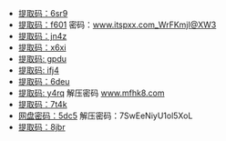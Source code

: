 
- [提取码：6sr9](https://pan.baidu.com/s/1tRMkJrll6rzNs7x_BIiC9g)
- [提取码：f601](https://pan.baidu.com/s/17-tAmMmub_SjGokcF0DWUw) 密码：www.itspxx.com_WrFKmjI@XW3
- [提取码：jn4z](https://pan.baidu.com/s/19ZD_ra3QC3CWhW0I0uBQlA&shfl=shareset)
- [提取码：x6xi](https://pan.baidu.com/s/1IzJ5fzU-SUm10569WeeNqQ)
- [提取码: gpdu](https://pan.baidu.com/s/1yNEiAT7R82ca-A3vkV38HA&shfl=shareset)
- [提取码: ifj4](https://pan.baidu.com/s/11tA2OZ8vnStT8S_FikxrCw)
- [提取码：6deu](https://pan.baidu.com/s/1JXLGF1MK8ZWw0sKyeRVFYw)
- [提取码: y4rq](http://pan.baidu.com/s/1ntp34ST)  解压密码 www.mfhk8.com
- [提取码：7t4k](https://pan.baidu.com/s/12uYa0afGv0l-SyskW6hNRg )
- [网盘密码：5dc5](https://pan.baidu.com/s/1dnxjYmzrKqHHbVGY1VYKQA)  解压密码：7SwEeNiyU1ol5XoL
- [提取码：8jbr](https://pan.baidu.com/s/1rqAgHDXtwrLNH_DHh2OvKQ) 